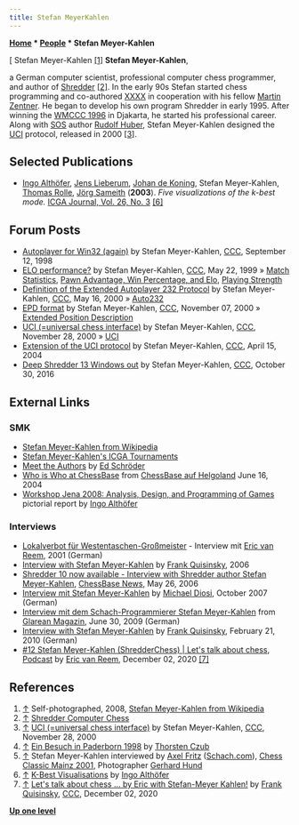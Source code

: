 ```yaml
---
title: Stefan MeyerKahlen
---
```

**[Home](Home "Home") \* [People](People "People") \* Stefan Meyer-Kahlen**



[ Stefan Meyer-Kahlen <a id="cite-note-1" href="#cite-ref-1">[1]</a>
**Stefan Meyer-Kahlen**,  

a German computer scientist, professional computer chess programmer, and author of [Shredder](Shredder "Shredder") <a id="cite-note-2" href="#cite-ref-2">[2]</a>. In the early 90s Stefan started chess programming and co-authored [XXXX](XXXX "XXXX") in cooperation with his fellow [Martin Zentner](Martin_Zentner "Martin Zentner"). He began to develop his own program Shredder in early 1995. After winning the [WMCCC 1996](WMCCC_1996 "WMCCC 1996") in Djakarta, he started his professional career. Along with [SOS](SOS "SOS") author [Rudolf Huber](Rudolf_Huber "Rudolf Huber"), Stefan Meyer-Kahlen designed the [UCI](UCI "UCI") protocol, released in 2000 <a id="cite-note-3" href="#cite-ref-3">[3]</a>. 



## Selected Publications


* [Ingo Althöfer](Ingo_Alth%C3%B6fer "Ingo Althöfer"), [Jens Lieberum](Jens_Lieberum "Jens Lieberum"), [Johan de Koning](Johan_de_Koning "Johan de Koning"), Stefan Meyer-Kahlen, [Thomas Rolle](index.php?title=Thomas_Rolle&action=edit&redlink=1 "Thomas Rolle (page does not exist)"), [Jörg Sameith](index.php?title=J%C3%B6rg_Sameith&action=edit&redlink=1 "Jörg Sameith (page does not exist)") (**2003**). *Five visualizations of the k-best mode.* [ICGA Journal, Vol. 26, No. 3](ICGA_Journal#26_3 "ICGA Journal") <a id="cite-note-6" href="#cite-ref-6">[6]</a>


## Forum Posts


* [Autoplayer for Win32 (again)](https://www.stmintz.com/ccc/index.php?id=26448) by Stefan Meyer-Kahlen, [CCC](CCC "CCC"), September 12, 1998
* [ELO performance?](https://www.stmintz.com/ccc/index.php?id=52542) by Stefan Meyer-Kahlen, [CCC](CCC "CCC"), May 22, 1999 » [Match Statistics](Match_Statistics "Match Statistics"), [Pawn Advantage, Win Percentage, and Elo](Pawn_Advantage,_Win_Percentage,_and_Elo "Pawn Advantage, Win Percentage, and Elo"), [Playing Strength](Playing_Strength "Playing Strength")
* [Definition of the Extended Autoplayer 232 Protocol](https://www.stmintz.com/ccc/index.php?id=111002) by Stefan Meyer-Kahlen, [CCC](CCC "CCC"), May 16, 2000 » [Auto232](Auto232 "Auto232")
* [EPD format](https://www.stmintz.com/ccc/index.php?id=137052) by Stefan Meyer-Kahlen, [CCC](CCC "CCC"), November 07, 2000 » [Extended Position Description](Extended_Position_Description "Extended Position Description")
* [UCI (=universal chess interface)](https://www.stmintz.com/ccc/index.php?id=141612) by Stefan Meyer-Kahlen, [CCC](CCC "CCC"), November 28, 2000 » [UCI](UCI "UCI")
* [Extension of the UCI protocol](https://www.stmintz.com/ccc/index.php?id=360181) by Stefan Meyer-Kahlen, [CCC](CCC "CCC"), April 15, 2004
* [Deep Shredder 13 Windows out](http://www.talkchess.com/forum/viewtopic.php?t=61895) by Stefan Meyer-Kahlen, [CCC](CCC "CCC"), October 30, 2016


## External Links


### SMK


* [Stefan Meyer-Kahlen from Wikipedia](https://en.wikipedia.org/wiki/Stefan_Meyer-Kahlen)
* [Stefan Meyer-Kahlen's ICGA Tournaments](https://www.game-ai-forum.org/icga-tournaments/person.php?id=63)
* [Meet the Authors](http://www.rebel.nl/authors.htm) by [Ed Schröder](Ed_Schroder "Ed Schroder")
* [Who is Who at ChessBase](http://de.chessbase.com/portals/3/files/2004/ausflug/gruppemitnamen.jpg) from [ChessBase auf Helgoland](http://de.chessbase.com/home/TabId/176/PostId/303269) June 16, 2004
* [Workshop Jena 2008: Analysis, Design, and Programming of Games](http://www.althofer.de/workshop-2008.html) pictorial report by [Ingo Althöfer](Ingo_Alth%C3%B6fer "Ingo Althöfer")


### Interviews


* [Lokalverbot für Westentaschen-Großmeister](http://www.chesstigers.de/alte_daten/chesstigers_alt/ChessClassic2001/CompMatches/stefan_meyer_kahlen.htm) - Interview mit [Eric van Reem](Eric_van_Reem "Eric van Reem"), 2001 (German)
* [Interview with Stefan Meyer-Kahlen](http://www.schach-welt.de/schach/computerschach/interviews/stefan-meyer-kahlen-2006) by [Frank Quisinsky](Frank_Quisinsky "Frank Quisinsky"), 2006
* [Shredder 10 now available - Interview with Shredder author Stefan Meyer-Kahlen](https://en.chessbase.com/post/shredder-10-now-available), [ChessBase News](ChessBase "ChessBase"), May 26, 2006
* [Interview mit Stefan Meyer-Kahlen](http://www.shredderchess.de/schach-news/shredder-news/interview-stefan-meyer%11kahlen.html) by [Michael Diosi](index.php?title=Michael_Diosi&action=edit&redlink=1 "Michael Diosi (page does not exist)"), October 2007 (German)
* [Interview mit dem Schach-Programmierer Stefan Meyer-Kahlen](http://glareanverlag.wordpress.com/2009/06/30/interview-mit-dem-shredder-programmierer-stefan-meyer-kahlen/) from [Glarean Magazin](http://glareanverlag.wordpress.com/), June 30, 2009 (German)
* [Interview with Stefan Meyer-Kahlen](http://www.schach-welt.de/schach/computerschach/interviews/stefan-meyer-kahlen-2010) by [Frank Quisinsky](Frank_Quisinsky "Frank Quisinsky"), February 21, 2010 (German)
* [#12 Stefan Meyer-Kahlen (ShredderChess) | Let's talk about chess](https://letscast.fm/sites/let-s-talk-about-chess-753d92ea/episode/12-stefan-meyer-kahlen-shredderchess), [Podcast](https://en.wikipedia.org/wiki/Podcast) by [Eric van Reem](Eric_van_Reem "Eric van Reem"), December 02, 2020 <a id="cite-note-7" href="#cite-ref-7">[7]</a>


## References


1. <a id="cite-ref-1" href="#cite-note-1">↑</a> Self-photographed, 2008, [Stefan Meyer-Kahlen from Wikipedia](https://en.wikipedia.org/wiki/Stefan_Meyer-Kahlen)
2. <a id="cite-ref-2" href="#cite-note-2">↑</a> [Shredder Computer Chess](http://www.shredderchess.com/)
3. <a id="cite-ref-3" href="#cite-note-3">↑</a> [UCI (=universal chess interface)](https://www.stmintz.com/ccc/index.php?id=141612) by Stefan Meyer-Kahlen, [CCC](CCC "CCC"), November 28, 2000
4. <a id="cite-ref-4" href="#cite-note-4">↑</a> [Ein Besuch in Paderborn 1998](http://www.thorstenczub.de/Paderborn.html) by [Thorsten Czub](Thorsten_Czub "Thorsten Czub")
5. <a id="cite-ref-5" href="#cite-note-5">↑</a> Stefan Meyer-Kahlen interviewed by [Axel Fritz](http://www.karlonline.org/302_4.htm) ([Schach.com](http://www.schach.com/)), [Chess Classic Mainz 2001](http://de.wikipedia.org/wiki/Chess_Classic), Photographer [Gerhard Hund](Gerhard_Hund "Gerhard Hund")
6. <a id="cite-ref-6" href="#cite-note-6">↑</a> [K-Best Visualisations](http://www.althofer.de/k-best-visualisations.html) by [Ingo Althöfer](Ingo_Alth%C3%B6fer "Ingo Althöfer")
7. <a id="cite-ref-7" href="#cite-note-7">↑</a> [Let's talk about chess ... by Eric with Stefan-Meyer Kahlen!](http://www.talkchess.com/forum3/viewtopic.php?f=2&t=75968) by [Frank Quisinsky](Frank_Quisinsky "Frank Quisinsky"), [CCC](CCC "CCC"), December 02, 2020

**[Up one level](People "People")**







 
